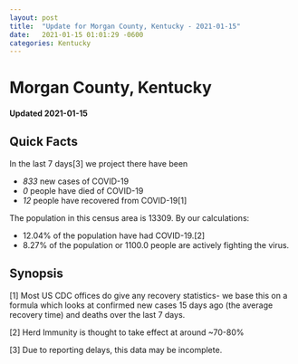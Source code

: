 ```yaml
---
layout: post
title:  "Update for Morgan County, Kentucky - 2021-01-15"
date:   2021-01-15 01:01:29 -0600
categories: Kentucky
---
```


# Morgan County, Kentucky
#### Updated 2021-01-15

## Quick Facts

In the last 7 days[3] we project there have been
- *833* new cases of COVID-19
- *0* people have died of COVID-19
- *12* people have recovered from COVID-19[1]

The population in this census area is 13309. By our calculations:
- 12.04% of the population have had COVID-19.[2]
- 8.27% of the population or 1100.0 people are actively fighting the virus.

## Synopsis




[1] Most US CDC offices do give any recovery statistics- we base this on a formula which looks at confirmed new cases
15 days ago (the average recovery time) and deaths over the last 7 days.

[2] Herd Immunity is thought to take effect at around ~70-80%

[3] Due to reporting delays, this data may be incomplete.
 
    